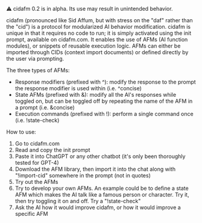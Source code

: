 ⚠️ cidafm 0.2 is in alpha. Its use may result in unintended behavior.

cidafm (pronounced like Sid Affum, but with stress on the "daf" rather than the "cid") is a protocol for modularized AI behavior modification. cidafm is unique in that it requires no code to run; it is simply activated using the init prompt, available on cidafm.com. It enables the use of AFMs (AI function modules), or snippets of reusable execution logic. AFMs can either be imported through CIDs (context import documents) or defined directly by the user via prompting.

The three types of AFMs:
- Response modifiers (prefixed with ^): modify the response to the prompt the response modifier is used within (i.e. ^concise)
- State AFMs (prefixed with &): modify all the AI's responses while toggled on, but can be toggled off by repeating the name of the AFM in a prompt (i.e. &concise)
- Execution commands (prefixed with !): perform a single command once (i.e. !state-check)

How to use: 
1. Go to cidafm.com
2. Read and copy the init prompt
3. Paste it into ChatGPT or any other chatbot (it's only been thoroughly tested for GPT-4)
4. Download the AFM library, then import it into the chat along with "!import-cid" somewhere in the prompt (not in quotes)
5. Try out the AFMs
6. Try to develop your own AFMs. An example could be to define a state AFM which makes the AI talk like a famous person or character. Try it, then try toggling it on and off. Try a "!state-check"
7. Ask the AI how it would improve cidafm, or how it would improve a specific AFM
